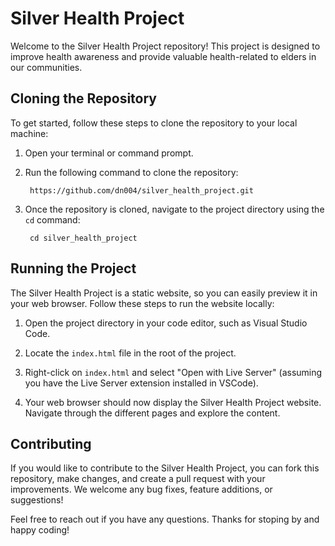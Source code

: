 # Silver Health Project

Welcome to the Silver Health Project repository! This project is designed to improve health awareness and provide valuable health-related to elders in our communities.

## Cloning the Repository

To get started, follow these steps to clone the repository to your local machine:

1. Open your terminal or command prompt.

2. Run the following command to clone the repository:

        https://github.com/dn004/silver_health_project.git


3. Once the repository is cloned, navigate to the project directory using the `cd` command:

        cd silver_health_project



## Running the Project

The Silver Health Project is a static website, so you can easily preview it in your web browser. Follow these steps to run the website locally:

1. Open the project directory in your code editor, such as Visual Studio Code.

2. Locate the `index.html` file in the root of the project.

3. Right-click on `index.html` and select "Open with Live Server" (assuming you have the Live Server extension installed in VSCode).

4. Your web browser should now display the Silver Health Project website. Navigate through the different pages and explore the content.


## Contributing

If you would like to contribute to the Silver Health Project, you can fork this repository, make changes, and create a pull request with your improvements. We welcome any bug fixes, feature additions, or suggestions!


Feel free to reach out if you have any questions. Thanks for stoping by and happy coding!
    
